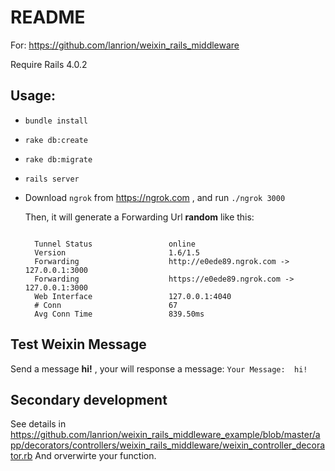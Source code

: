 # README
  For: https://github.com/lanrion/weixin_rails_middleware

  Require Rails 4.0.2

## Usage:

  * `bundle install`

  * `rake db:create`

  * `rake db:migrate`

  * `rails server`

  * Download `ngrok` from https://ngrok.com , and run `./ngrok 3000`

    Then, it will generate a Forwarding Url  **random**  like this:

    ```

      Tunnel Status                 online
      Version                       1.6/1.5
      Forwarding                    http://e0ede89.ngrok.com -> 127.0.0.1:3000
      Forwarding                    https://e0ede89.ngrok.com -> 127.0.0.1:3000
      Web Interface                 127.0.0.1:4040
      # Conn                        67
      Avg Conn Time                 839.50ms

    ```

## Test Weixin Message

  Send a message **hi!** , your will response a message: `Your Message:  hi!`

## Secondary development

  See details in https://github.com/lanrion/weixin_rails_middleware_example/blob/master/app/decorators/controllers/weixin_rails_middleware/weixin_controller_decorator.rb
  And orverwirte your function.
